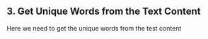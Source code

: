 ## 3. Get Unique Words from the Text Content

Here we need to get the unique words from the test content


